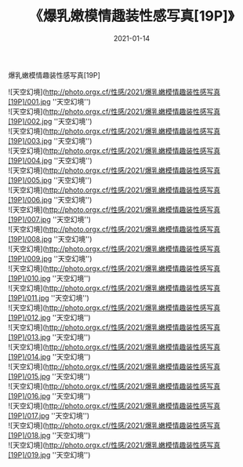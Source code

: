 ﻿---
layout: post
title:  《爆乳嫩模情趣装性感写真[19P]》
date:   2021-01-14
img: http://photo.orgx.cf/性感/2021/爆乳嫩模情趣装性感写真[19P]/000.jpg
tags: [美女, 性感, 泳衣]
---

爆乳嫩模情趣装性感写真[19P]



![天空幻境](http://photo.orgx.cf/性感/2021/爆乳嫩模情趣装性感写真[19P]/001.jpg ''天空幻境'') <br>
![天空幻境](http://photo.orgx.cf/性感/2021/爆乳嫩模情趣装性感写真[19P]/002.jpg ''天空幻境'') <br>
![天空幻境](http://photo.orgx.cf/性感/2021/爆乳嫩模情趣装性感写真[19P]/003.jpg ''天空幻境'') <br>
![天空幻境](http://photo.orgx.cf/性感/2021/爆乳嫩模情趣装性感写真[19P]/004.jpg ''天空幻境'') <br>
![天空幻境](http://photo.orgx.cf/性感/2021/爆乳嫩模情趣装性感写真[19P]/005.jpg ''天空幻境'') <br>
![天空幻境](http://photo.orgx.cf/性感/2021/爆乳嫩模情趣装性感写真[19P]/006.jpg ''天空幻境'') <br>
![天空幻境](http://photo.orgx.cf/性感/2021/爆乳嫩模情趣装性感写真[19P]/007.jpg ''天空幻境'') <br>
![天空幻境](http://photo.orgx.cf/性感/2021/爆乳嫩模情趣装性感写真[19P]/008.jpg ''天空幻境'') <br>
![天空幻境](http://photo.orgx.cf/性感/2021/爆乳嫩模情趣装性感写真[19P]/009.jpg ''天空幻境'') <br>
![天空幻境](http://photo.orgx.cf/性感/2021/爆乳嫩模情趣装性感写真[19P]/010.jpg ''天空幻境'') <br>
![天空幻境](http://photo.orgx.cf/性感/2021/爆乳嫩模情趣装性感写真[19P]/011.jpg ''天空幻境'') <br>
![天空幻境](http://photo.orgx.cf/性感/2021/爆乳嫩模情趣装性感写真[19P]/012.jpg ''天空幻境'') <br>
![天空幻境](http://photo.orgx.cf/性感/2021/爆乳嫩模情趣装性感写真[19P]/013.jpg ''天空幻境'') <br>
![天空幻境](http://photo.orgx.cf/性感/2021/爆乳嫩模情趣装性感写真[19P]/014.jpg ''天空幻境'') <br>
![天空幻境](http://photo.orgx.cf/性感/2021/爆乳嫩模情趣装性感写真[19P]/015.jpg ''天空幻境'') <br>
![天空幻境](http://photo.orgx.cf/性感/2021/爆乳嫩模情趣装性感写真[19P]/016.jpg ''天空幻境'') <br>
![天空幻境](http://photo.orgx.cf/性感/2021/爆乳嫩模情趣装性感写真[19P]/017.jpg ''天空幻境'') <br>
![天空幻境](http://photo.orgx.cf/性感/2021/爆乳嫩模情趣装性感写真[19P]/018.jpg ''天空幻境'') <br>
![天空幻境](http://photo.orgx.cf/性感/2021/爆乳嫩模情趣装性感写真[19P]/019.jpg ''天空幻境'') <br>